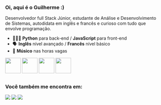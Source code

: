 ### **Oi, aqui é o Guilherme :)**
Desenvolvedor full Stack Júnior, estudante de Análise e Desenvolvimento de Sistemas, autodidata em inglês e francês e curioso com tudo que envolve programação.

- 👨🏻‍💻 **Python** para back-end / **JavaScript** para front-end
- 🗣️ **Inglês** nível avançado / **Francês** nível básico
- 🎵 **Músico** nas horas vagas

<div display='inline'>
<img width='50' height='50' src="https://cdn.jsdelivr.net/gh/devicons/devicon/icons/python/python-original-wordmark.svg" />
<img width='50' height='50' src="https://cdn.jsdelivr.net/gh/devicons/devicon/icons/javascript/javascript-plain.svg" />
<img width='50' height='50' src="https://cdn.jsdelivr.net/gh/devicons/devicon/icons/html5/html5-original.svg" />
<img width='50' height='50' src="https://cdn.jsdelivr.net/gh/devicons/devicon/icons/css3/css3-original.svg" />
</div>

## 
### Você também me encontra em:
<a href="https://www.linkedin.com/in/guilherme-barros-de-oliveira/)"><img src="https://img.shields.io/badge/linkedin-%230077B5.svg?style=for-the-badge&logo=linkedin&logoColor=white"></a>
<a href="https://www.facebook.com/profile.php?id=100008410264922"><img src="https://img.shields.io/badge/Facebook-%231877F2.svg?style=for-the-badge&logo=Facebook&logoColor=white"></a>
<a href="https://www.instagram.com/eai.guiii/"><img src="https://img.shields.io/badge/Instagram-%23E4405F.svg?style=for-the-badge&logo=Instagram&logoColor=white"></a>
 
